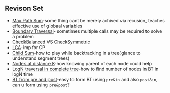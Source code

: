 ## Revison Set
- [Max Path Sum](_6_maxPathSum.java)-some thing cant be merely achived via recusion, teaches effective use of globaal variables
- [Boundary Traversal](_9_boundaryTraversal.java)- sometimes multiple calls may be required to solve a problem
- [CheckBalanced](_4_checkIfBalanced.java) VS [CheckSymmetric](_14_isSymmetric.java)
- [LCA](_16_lowestCommonAncestor.java)-imp for CP
- [Child Sum](_18_checkChildSum.java)-how to play while backtracking in a tree(glance to understand segment trees)
- [Nodes at distance K](_19_nodesAtDistanceK.java)-how knowing parent of each node could help
- [LogN traversal in complete tree](_21_printNodesInCompleteBT.java)-how to find number of nodes in BT in logN time
- [BT from pre and post](_23_BT_construction_from_pre_post.java)-easy to form BT using `pre&in` and also `post&in`, can u form using `pre&post`?

